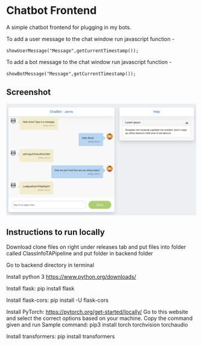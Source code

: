 # Chatbot Frontend
A simple chatbot frontend for plugging in my bots.

To add a user message to the chat window
run javascript function -

    showUserMessage("Message",getCurrentTimestamp());

To add a bot message to the chat window
run javascript function -

    showBotMessage("Message",getCurrentTimestamp());

## Screenshot
![enter image description here](./backend/frontend/static/img/demo.png)


## Instructions to run locally

Download clone files on right under releases tab and put files into folder called ClassInfoTAPipeline and put folder in backend folder

Go to backend directory in terminal

Install python 3
https://www.python.org/downloads/

Install flask:
pip install flask

Install flask-cors:
pip install -U flask-cors

Install PyTorch:
https://pytorch.org/get-started/locally/
Go to this website and select the correct options based on your machine. Copy the command given and run
Sample command: pip3 install torch torchvision torchaudio

Install transformers:
pip install transformers
